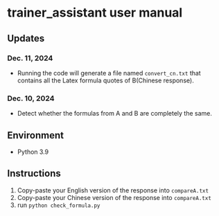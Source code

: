 # trainer_assistant user manual

## Updates
### Dec. 11, 2024
- Running the code will generate a file named ```convert_cn.txt``` that contains all the Latex formula quotes of B(Chinese response).
### Dec. 10, 2024
- Detect whether the formulas from A and B are completely the same.

## Environment
- Python 3.9

## Instructions
1. Copy-paste your English version of the response into ```compareA.txt```
2. Copy-paste your Chinese version of the response into ```compareA.txt```
3. run ```python check_formula.py```
